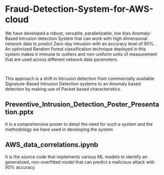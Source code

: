 # Fraud-Detection-System-for-AWS-cloud

We have developed a robust, versatile, parallelizable, low bias Anomaly-Based Intrusion detection System that can work with high dimensional network data to predict Zero-day intrusion with an accuracy level of 90%. An optimized Random Forest classification technique deployed in this system makes it immune to outliers and non-uniform units of measurement that are used across different network data parameters.  ​

​

This approach is a shift in Intrusion detection from commercially available Signature-Based Intrusion Detection systems to an Anomaly based detection by making use of Packet based characteristics.

## Preventive_Intrusion_Detection_Poster_Presentation.pptx

It is a comprehensive poster to detail the need for such a system and the methodology we have used in developing the system

## AWS_data_correlations.ipynb

It is the source code that implements various ML models to identify an generalized, non-overfitted model that can predict a malicious attack with 90% accuracy.
